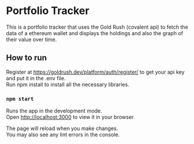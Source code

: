 # Portfolio Tracker

This is a portfolio tracker that uses the Gold Rush (covalent api) to fetch the data of a ethereum wallet and displays the holdings and also the graph of their value over time.

## How to run

Register at https://goldrush.dev/platform/auth/register/ to get your api key and put it in the .env file.   
Run npm install to install all the necessary libraries.

### `npm start`

Runs the app in the development mode.\
Open [http://localhost:3000](http://localhost:3000) to view it in your browser.

The page will reload when you make changes.\
You may also see any lint errors in the console.

